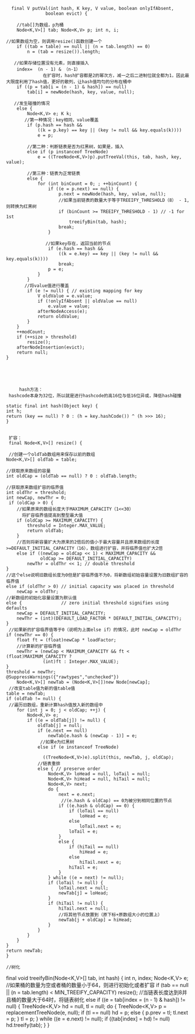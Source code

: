       
      final V putVal(int hash, K key, V value, boolean onlyIfAbsent,
                   boolean evict) {
				   
	    //tab[]为数组，p为桶
        Node<K,V>[] tab; Node<K,V> p; int n, i;
		
	//如果数组为空，则调用resize()函数创建一个
        if ((tab = table) == null || (n = tab.length) == 0)
            n = (tab = resize()).length;

       //如果存储位置没有元素，则直接插入
        index=  (n - 1) & （n-1）
                  在扩容时，hash扩容都是2的幂次方，减一之后二进制位就全都为1，因此最大限度利用了hash值，更好的散列，让hash值均匀的分布在桶中
        if ((p = tab[i = (n - 1) & hash]) == null)
            tab[i] = newNode(hash, key, value, null);

       //发生碰撞的情况
        else {
            Node<K,V> e; K k;
           //第一种情况：key相同，value覆盖
            if (p.hash == hash &&
                ((k = p.key) == key || (key != null && key.equals(k))))
                e = p;

            //第二种：判断链表是否为红黑树，如果是，插入
            else if (p instanceof TreeNode)
                e = ((TreeNode<K,V>)p).putTreeVal(this, tab, hash, key, value);

            //第三种：链表为正常链表
            else {
                for (int binCount = 0; ; ++binCount) {
                    if ((e = p.next) == null) {
                        p.next = newNode(hash, key, value, null);
                        //如果当前链表的数量大于等于TREEIFY_THRESHOLD（8） - 1,则转换为红黑树
                        if (binCount >= TREEIFY_THRESHOLD - 1) // -1 for 1st
                            treeifyBin(tab, hash);
                        break;
                    }

                   //如果key存在，返回当前的节点
                    if (e.hash == hash &&
                        ((k = e.key) == key || (key != null && key.equals(k))))
                        break;
                    p = e;
                }
            }
           //将value值进行覆盖
            if (e != null) { // existing mapping for key
                V oldValue = e.value;
                if (!onlyIfAbsent || oldValue == null)
                    e.value = value;
                afterNodeAccess(e);
                return oldValue;
            }
        }
        ++modCount;
        if (++size > threshold)
            resize();
        afterNodeInsertion(evict);
        return null;
    }





         hash方法：
     hashcode本身为32位，所以就是进行hashcode的高16位与低16位异或，降低hash碰撞

    static final int hash(Object key) {
    int h;
    return (key == null) ? 0 : (h = key.hashCode()) ^ (h >>> 16);
    }


     扩容：
     final Node<K,V>[] resize() {

     //创建一个oldTab数组用来保存以前的数组
    Node<K,V>[] oldTab = table;

    //获取原来数组的容量
    int oldCap = (oldTab == null) ? 0 : oldTab.length;

    //获取原来数组扩容的临界值
    int oldThr = threshold;
    int newCap, newThr = 0;
     if (oldCap > 0) {
        //如果原来的数组长度大于MAXIMUM_CAPACITY（1<<30）
          将扩容临界值提高到整型最大值
        if (oldCap >= MAXIMUM_CAPACITY) {
            threshold = Integer.MAX_VALUE;
            return oldTab;
        }
        //否则将新容量扩大为原来的2倍后的值小于最大容量并且原来数组的长度>=DEFAULT_INITIAL_CAPACITY（16），数组进行扩容，并将临界值也扩大2倍
        else if ((newCap = oldCap << 1) < MAXIMUM_CAPACITY &&
                 oldCap >= DEFAULT_INITIAL_CAPACITY)
            newThr = oldThr << 1; // double threshold
    }
    //这个else说明旧数组长度为0但是扩容临界值不为0，将新数组初始容量设置为旧数组扩容的临界值
    else if (oldThr > 0) // initial capacity was placed in threshold
        newCap = oldThr;
    //新数组的初始化容量设置为默认值
    else {               // zero initial threshold signifies using defaults
        newCap = DEFAULT_INITIAL_CAPACITY;
        newThr = (int)(DEFAULT_LOAD_FACTOR * DEFAULT_INITIAL_CAPACITY);
    }
     //如果新的扩容临界值等于0（说明为上面else if）的情况，此时 newCap = oldThr
    if (newThr == 0) {
        float ft = (float)newCap * loadFactor;
        //计算新的扩容临界值
        newThr = (newCap < MAXIMUM_CAPACITY && ft < (float)MAXIMUM_CAPACITY ?
                  (int)ft : Integer.MAX_VALUE);
    }
    threshold = newThr;
    @SuppressWarnings({"rawtypes","unchecked"})
        Node<K,V>[] newTab = (Node<K,V>[])new Node[newCap];
     //改变table值为新的值table值
    table = newTab;
    if (oldTab != null) { 
     //遍历旧数组，重新计算hash值放入新的数组中
        for (int j = 0; j < oldCap; ++j) {
            Node<K,V> e;
            if ((e = oldTab[j]) != null) {
                oldTab[j] = null;
                if (e.next == null)
                    newTab[e.hash & (newCap - 1)] = e;
                 //如果e为红黑树
                else if (e instanceof TreeNode)
                 
                  ((TreeNode<K,V>)e).split(this, newTab, j, oldCap);
                //链表重排
                else { // preserve order
                    Node<K,V> loHead = null, loTail = null;
                    Node<K,V> hiHead = null, hiTail = null;
                    Node<K,V> next;
                    do {
                        next = e.next;
                         //(e.hash & oldCap) == 0为被分到相同位置的节点
                        if ((e.hash & oldCap) == 0) {
                            if (loTail == null)
                                loHead = e;
                            else
                                loTail.next = e;
                            loTail = e;
                        }
                        else {
                            if (hiTail == null)
                                hiHead = e;
                            else
                                hiTail.next = e;
                            hiTail = e;
                        }
                    } while ((e = next) != null);
                    if (loTail != null) {
                        loTail.next = null;
                        newTab[j] = loHead;
                    }
                    if (hiTail != null) {
                        hiTail.next = null;
                        //将其他节点放置到（原下标+原数组大小的位置上）
                        newTab[j + oldCap] = hiHead;
                    }
                }
            }
        }
    }
    return newTab;
    }
	
	//树化
final void treeifyBin(Node<K,V>[] tab, int hash) {
    int n, index; Node<K,V> e;
     //如果桶的数量为空或者桶的数量小于64，则进行初始化或者扩容
    if (tab == null || (n = tab.length) < MIN_TREEIFY_CAPACITY)
        resize();
     //当链表长度达到8并且桶的数量大于64时，将链表树化
    else if ((e = tab[index = (n - 1) & hash]) != null) {
        TreeNode<K,V> hd = null, tl = null;
        do {
            TreeNode<K,V> p = replacementTreeNode(e, null);
            if (tl == null)
                hd = p;
            else {
                p.prev = tl;
                tl.next = p;
            }
            tl = p;
        } while ((e = e.next) != null);
        if ((tab[index] = hd) != null)
            hd.treeify(tab);
    }
}
